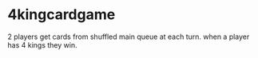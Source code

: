 # 4kingcardgame
2 players get cards from shuffled main queue at each turn. when a player has 4 kings they win.
